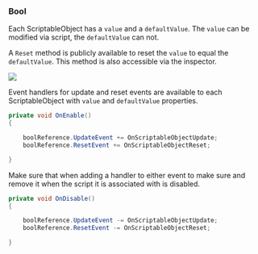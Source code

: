 ### Bool

Each ScriptableObject has a `value` and a `defaultValue`. The `value` can be modified via script, the `defaultValue` can not.

A `Reset` method is publicly available to reset the `value` to equal the `defaultValue`. This method is also accessible via the inspector.

![](https://i.imgur.com/BeRRAWO.png)

Event handlers for update and reset events are available to each ScriptableObject with `value` and `defaultValue` properties.

```csharp
private void OnEnable()
{

    boolReference.UpdateEvent += OnScriptableObjectUpdate;
    boolReference.ResetEvent += OnScriptableObjectReset;

}
```

Make sure that when adding a handler to either event to make sure and remove it when the script it is associated with is disabled.

```csharp
private void OnDisable()
{

    boolReference.UpdateEvent -= OnScriptableObjectUpdate;
    boolReference.ResetEvent -= OnScriptableObjectReset;

}
```
